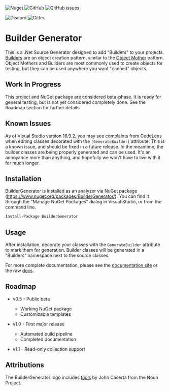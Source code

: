 ![Nuget](https://img.shields.io/nuget/dt/buildergenerator)
![GitHub](https://img.shields.io/github/license/melgrubb/buildergenerator)
![GitHub issues](https://img.shields.io/github/issues/melgrubb/buildergenerator)

![Discord](https://img.shields.io/discord/813785114722697258?logo=discord)
![Gitter](https://img.shields.io/gitter/room/melgrubb/buildergenerator?logo=gitter)


# Builder Generator #

This is a .Net Source Generator designed to add "Builders" to your projects. [Builders](https://en.wikipedia.org/wiki/Builder_pattern) are an object creation pattern, similar to the [Object Mother](https://martinfowler.com/bliki/ObjectMother.html) pattern. Object Mothers and Builders are most commonly used to create objects for testing, but they can be used anywhere you want "canned" objects.

## Work In Progress ##

This project and NuGet package are considered beta-phase. It is ready for general testing, but is not yet considered completely done. See the Roadmap section for further details.

## Known Issues ##

As of Visual Studio version 16.9.2, you may see complaints from CodeLens when editing classes decorated with the ```[GenerateBuilder]``` attribute. This is a known issue, and should be fixed in a future release. In the meantime, the builder classes are being properly generated and can be used. It's an annoyance more than anything, and hopefully we won't have to live with it for much longer.

## Installation ##

BuilderGenerator is installed as an analyzer via NuGet package (https://www.nuget.org/packages/BuilderGenerator/). You can find it through the "Manage NuGet Packages" dialog in Visual Studio, or from the command line.

```ps
Install-Package BuilderGenerator
```

## Usage ##

After installation, decorate your classes with the ```GenerateBuilder``` attribute to mark them for generation. Builder classes will be generated in a "Builders" namespace next to the source classes.

For more complete documentation, please see the [documentation site](https://melgrubb.github.io/BuilderGenerator/) or the raw [docs](https://github.com/MelGrubb/BuilderGenerator/blob/main/docs/index.md).

## Roadmap ##

- v0.5 - Public beta
  - Working NuGet package
  - Customizable templates

- v1.0 - First major release
  - Automated build pipeline
  - Completed documentation

- v1.1 - Read-only collection support

## Attributions ##

The BuilderGenerator logo includes [tools](https://thenounproject.com/term/tools/11192) by John Caserta from the Noun Project.
